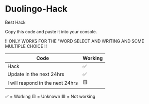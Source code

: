 # Duolingo-Hack
Best Hack

Copy this code and paste it into your console. 

!! ONLY WORKS FOR THE "WORD SELECT AND WRITING AND SOME MULTIPLE CHOICE !!

| Code |   Working        |
| ------- | ------------------ |
| Hack  | ✅ |
| Update in the next 24hrs | ✅ |
| I will respond in the next 24hrs | 🟨 |

✅ = Working
🟨 = Unknown
🟥 = Not working
